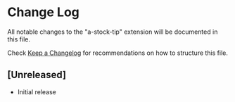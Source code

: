 # Change Log

All notable changes to the "a-stock-tip" extension will be documented in this file.

Check [Keep a Changelog](http://keepachangelog.com/) for recommendations on how to structure this file.

## [Unreleased]

- Initial release